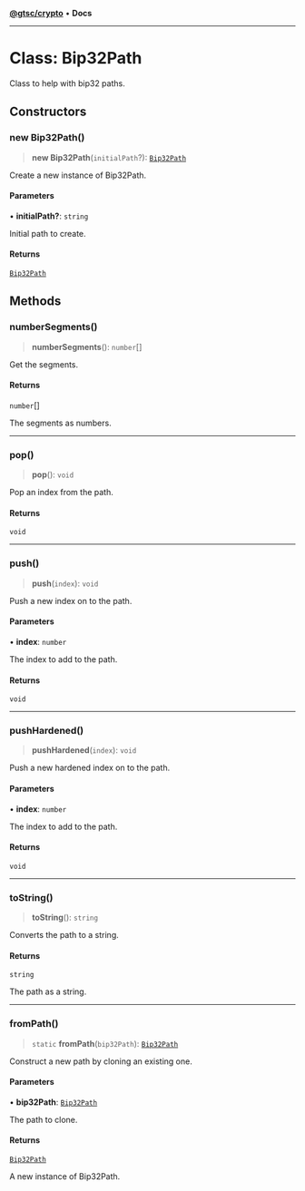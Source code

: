 [**@gtsc/crypto**](../README.md) • **Docs**

***

# Class: Bip32Path

Class to help with bip32 paths.

## Constructors

### new Bip32Path()

> **new Bip32Path**(`initialPath`?): [`Bip32Path`](Bip32Path.md)

Create a new instance of Bip32Path.

#### Parameters

• **initialPath?**: `string`

Initial path to create.

#### Returns

[`Bip32Path`](Bip32Path.md)

## Methods

### numberSegments()

> **numberSegments**(): `number`[]

Get the segments.

#### Returns

`number`[]

The segments as numbers.

***

### pop()

> **pop**(): `void`

Pop an index from the path.

#### Returns

`void`

***

### push()

> **push**(`index`): `void`

Push a new index on to the path.

#### Parameters

• **index**: `number`

The index to add to the path.

#### Returns

`void`

***

### pushHardened()

> **pushHardened**(`index`): `void`

Push a new hardened index on to the path.

#### Parameters

• **index**: `number`

The index to add to the path.

#### Returns

`void`

***

### toString()

> **toString**(): `string`

Converts the path to a string.

#### Returns

`string`

The path as a string.

***

### fromPath()

> `static` **fromPath**(`bip32Path`): [`Bip32Path`](Bip32Path.md)

Construct a new path by cloning an existing one.

#### Parameters

• **bip32Path**: [`Bip32Path`](Bip32Path.md)

The path to clone.

#### Returns

[`Bip32Path`](Bip32Path.md)

A new instance of Bip32Path.
